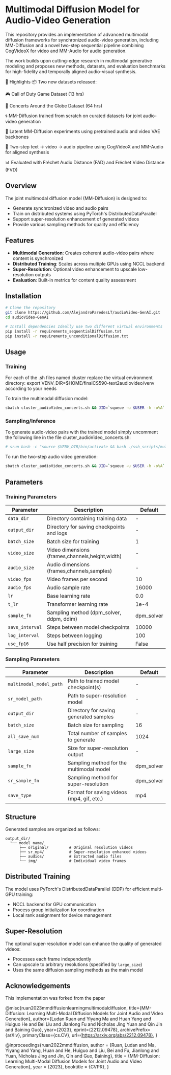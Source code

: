 # Multimodal Diffusion Model for Audio-Video Generation

This repository provides an implementation of advanced multimodal diffusion frameworks for synchronized audio-video generation, including MM-Diffusion and a novel two-step sequential pipeline combining CogVideoX for video and MM-Audio for audio generation.

The work builds upon cutting-edge research in multimodal generative modeling and proposes new methods, datasets, and evaluation benchmarks for high-fidelity and temporally aligned audio-visual synthesis.

🚀 Highlights
📦 Two new datasets released:

🎮 Call of Duty Game Dataset (13 hrs)

🎤 Concerts Around the Globe Dataset (64 hrs)

🌀 MM-Diffusion trained from scratch on curated datasets for joint audio-video generation

🧩 Latent MM-Diffusion experiments using pretrained audio and video VAE backbones

🔁 Two-step text → video → audio pipeline using CogVideoX and MM-Audio for aligned synthesis

📊 Evaluated with Fréchet Audio Distance (FAD) and Fréchet Video Distance (FVD)

## Overview

The joint multimodal diffusion model (MM-Diffusion) is designed to:
- Generate synchronized video and audio pairs
- Train on distributed systems using PyTorch's DistributedDataParallel
- Support super-resolution enhancement of generated videos
- Provide various sampling methods for quality and efficiency

## Features

- **Multimodal Generation**: Creates coherent audio-video pairs where content is synchronized
- **Distributed Training**: Scales across multiple GPUs using NCCL backend
- **Super-Resolution**: Optional video enhancement to upscale low-resolution outputs
- **Evaluation**: Built-in metrics for content quality assessment

## Installation

```bash
# Clone the repository
git clone https://github.com/AlejandroParedesLT/audioVideo-GenAI.git
cd audioVideo-GenAI

# Install dependencies Ideally use two different virtual environments
pip install -r requirements_sequentialDiffusion.txt
pip install -r requirements_unconditionalDiffusion.txt
```

## Usage

### Training

For each of the .sh files named cluster replace the virtual environment directory: export VENV_DIR=$HOME/finalCS590-text2audiovideo/venv according to your needs

To train the multimodal diffusion model:

```bash
sbatch cluster_audioVideo_concerts.sh && JID=`squeue -u $USER -h -o%A` && sleep 5 && head slurm-$JID.out --lines=25
```

### Sampling/Inference

To generate audio-video pairs with the trained model simply uncomment the following line in the file cluster_audioVideo_concerts.sh:

```bash
# srun bash -c "source $VENV_DIR/bin/activate && bash ./ssh_scripts/multimodal_sample_sr_concerts.sh"
```

To run the two-step audio video generation:

```bash
sbatch cluster_audioVideo_concerts.sh && JID=`squeue -u $USER -h -o%A` && sleep 5 && head slurm-$JID.out --lines=25
```

## Parameters

### Training Parameters

| Parameter | Description | Default |
|-----------|-------------|---------|
| `data_dir` | Directory containing training data | - |
| `output_dir` | Directory for saving checkpoints and logs | - |
| `batch_size` | Batch size for training | 1 |
| `video_size` | Video dimensions (frames,channels,height,width) | - |
| `audio_size` | Audio dimensions (frames,channels,samples) | - |
| `video_fps` | Video frames per second | 10 |
| `audio_fps` | Audio sample rate | 16000 |
| `lr` | Base learning rate | 0.0 |
| `t_lr` | Transformer learning rate | 1e-4 |
| `sample_fn` | Sampling method (dpm_solver, ddpm, ddim) | dpm_solver |
| `save_interval` | Steps between model checkpoints | 10000 |
| `log_interval` | Steps between logging | 100 |
| `use_fp16` | Use half precision for training | False |

### Sampling Parameters

| Parameter | Description | Default |
|-----------|-------------|---------|
| `multimodal_model_path` | Path to trained model checkpoint(s) | - |
| `sr_model_path` | Path to super-resolution model | - |
| `output_dir` | Directory for saving generated samples | - |
| `batch_size` | Batch size for sampling | 16 |
| `all_save_num` | Total number of samples to generate | 1024 |
| `large_size` | Size for super-resolution output | - |
| `sample_fn` | Sampling method for the multimodal model | dpm_solver |
| `sr_sample_fn` | Sampling method for super-resolution | dpm_solver |
| `save_type` | Format for saving videos (mp4, gif, etc.) | mp4 |

## Structure

Generated samples are organized as follows:

```
output_dir/
  └── model_name/
      ├── original/         # Original resolution videos
      ├── sr_mp4/           # Super-resolution enhanced videos
      ├── audios/           # Extracted audio files
      └── img/              # Individual video frames
```


## Distributed Training

The model uses PyTorch's DistributedDataParallel (DDP) for efficient multi-GPU training:

- NCCL backend for GPU communication
- Process group initialization for coordination
- Local rank assignment for device management

## Super-Resolution

The optional super-resolution model can enhance the quality of generated videos:

- Processes each frame independently
- Can upscale to arbitrary resolutions (specified by `large_size`)
- Uses the same diffusion sampling methods as the main model

## Acknowledgements

This implementation was forked from the paper

@misc{ruan2023mmdiffusionlearningmultimodaldiffusion,
      title={MM-Diffusion: Learning Multi-Modal Diffusion Models for Joint Audio and Video Generation}, 
      author={Ludan Ruan and Yiyang Ma and Huan Yang and Huiguo He and Bei Liu and Jianlong Fu and Nicholas Jing Yuan and Qin Jin and Baining Guo},
      year={2023},
      eprint={2212.09478},
      archivePrefix={arXiv},
      primaryClass={cs.CV},
      url={https://arxiv.org/abs/2212.09478}, 
}

@inproceedings{ruan2022mmdiffusion,
author = {Ruan, Ludan and Ma, Yiyang and Yang, Huan and He, Huiguo and Liu, Bei and Fu, Jianlong and Yuan, Nicholas Jing and Jin, Qin and Guo, Baining},
title = {MM-Diffusion: Learning Multi-Modal Diffusion Models for Joint Audio and Video Generation},
year	= {2023},
booktitle	= {CVPR},
}